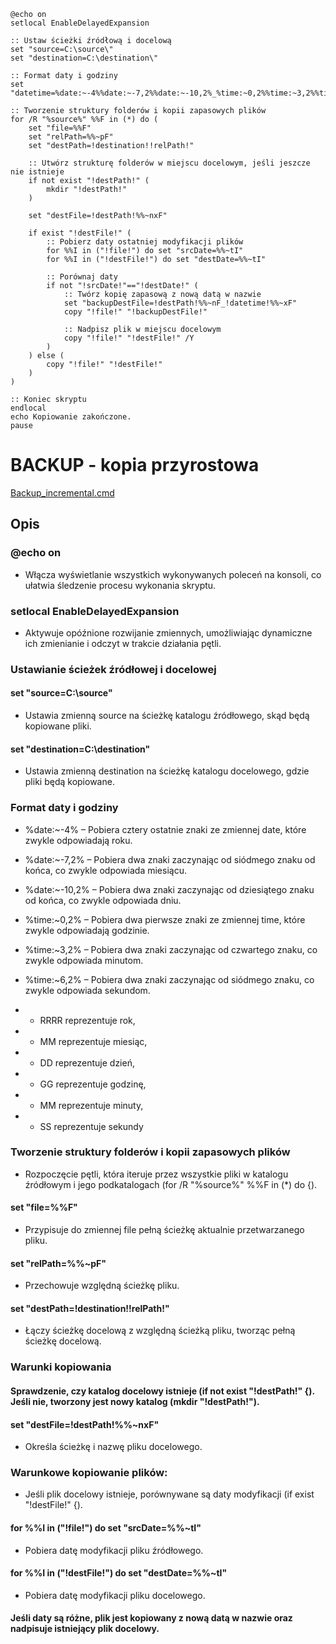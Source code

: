 ```
@echo on
setlocal EnableDelayedExpansion

:: Ustaw ścieżki źródłową i docelową
set "source=C:\source\"
set "destination=C:\destination\"

:: Format daty i godziny
set "datetime=%date:~-4%%date:~-7,2%%date:~-10,2%_%time:~0,2%%time:~3,2%%time:~6,2%"

:: Tworzenie struktury folderów i kopii zapasowych plików
for /R "%source%" %%F in (*) do (
    set "file=%%F"
    set "relPath=%%~pF"
    set "destPath=!destination!!relPath!"

    :: Utwórz strukturę folderów w miejscu docelowym, jeśli jeszcze nie istnieje
    if not exist "!destPath!" (
        mkdir "!destPath!"
    )

    set "destFile=!destPath!%%~nxF"

    if exist "!destFile!" (
        :: Pobierz daty ostatniej modyfikacji plików
        for %%I in ("!file!") do set "srcDate=%%~tI"
        for %%I in ("!destFile!") do set "destDate=%%~tI"

        :: Porównaj daty
        if not "!srcDate!"=="!destDate!" (
            :: Twórz kopię zapasową z nową datą w nazwie
            set "backupDestFile=!destPath!%%~nF_!datetime!%%~xF"
            copy "!file!" "!backupDestFile!"

            :: Nadpisz plik w miejscu docelowym
            copy "!file!" "!destFile!" /Y
        )
    ) else (
        copy "!file!" "!destFile!"
    )
)

:: Koniec skryptu
endlocal
echo Kopiowanie zakończone.
pause
```

# BACKUP - kopia przyrostowa
[Backup_incremental.cmd](https://github.com/Tusonic/Backup/blob/main/backup_incremental.cmd)
## Opis 
### @echo on
* Włącza wyświetlanie wszystkich wykonywanych poleceń na konsoli, co ułatwia śledzenie procesu wykonania skryptu.
### setlocal EnableDelayedExpansion
* Aktywuje opóźnione rozwijanie zmiennych, umożliwiając dynamiczne ich zmienianie i odczyt w trakcie działania pętli.
### Ustawianie ścieżek źródłowej i docelowej
#### set "source=C:\source\" 
* Ustawia zmienną source na ścieżkę katalogu źródłowego, skąd będą kopiowane pliki.
#### set "destination=C:\destination\" 
* Ustawia zmienną destination na ścieżkę katalogu docelowego, gdzie pliki będą kopiowane.
### Format daty i godziny
* %date:~-4% – Pobiera cztery ostatnie znaki ze zmiennej date, które zwykle odpowiadają roku. 
* %date:~-7,2% – Pobiera dwa znaki zaczynając od siódmego znaku od końca, co zwykle odpowiada miesiącu. 
* %date:~-10,2% – Pobiera dwa znaki zaczynając od dziesiątego znaku od końca, co zwykle odpowiada dniu. 
* %time:~0,2% – Pobiera dwa pierwsze znaki ze zmiennej time, które zwykle odpowiadają godzinie. 
* %time:~3,2% – Pobiera dwa znaki zaczynając od czwartego znaku, co zwykle odpowiada minutom. 
* %time:~6,2% – Pobiera dwa znaki zaczynając od siódmego znaku, co zwykle odpowiada sekundom. 
 
* * RRRR reprezentuje rok,
* * MM reprezentuje miesiąc,
* * DD reprezentuje dzień,
* * GG reprezentuje godzinę,
* * MM reprezentuje minuty,
* * SS reprezentuje sekundy

### Tworzenie struktury folderów i kopii zapasowych plików
* Rozpoczęcie pętli, która iteruje przez wszystkie pliki w katalogu źródłowym i jego podkatalogach (for /R "%source%" %%F in (*) do {).
#### set "file=%%F" 
* Przypisuje do zmiennej file pełną ścieżkę aktualnie przetwarzanego pliku.
#### set "relPath=%%~pF" 
* Przechowuje względną ścieżkę pliku.
#### set "destPath=!destination!!relPath!" 
* Łączy ścieżkę docelową z względną ścieżką pliku, tworząc pełną ścieżkę docelową.

### Warunki kopiowania
#### Sprawdzenie, czy katalog docelowy istnieje (if not exist "!destPath!" {). Jeśli nie, tworzony jest nowy katalog (mkdir "!destPath!").
#### set "destFile=!destPath!%%~nxF"
* Określa ścieżkę i nazwę pliku docelowego.
### Warunkowe kopiowanie plików:
* Jeśli plik docelowy istnieje, porównywane są daty modyfikacji (if exist "!destFile!" {).
#### for %%I in ("!file!") do set "srcDate=%%~tI" 
* Pobiera datę modyfikacji pliku źródłowego.
#### for %%I in ("!destFile!") do set "destDate=%%~tI" 
* Pobiera datę modyfikacji pliku docelowego.
#### Jeśli daty są różne, plik jest kopiowany z nową datą w nazwie oraz nadpisuje istniejący plik docelowy.
